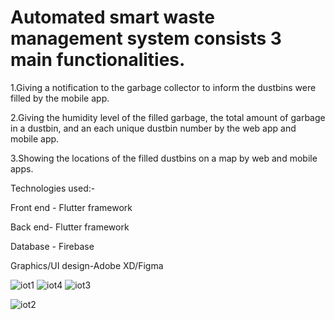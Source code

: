<h1>Automated smart waste management system consists 3 main functionalities.</h1>
<p>1.Giving a notification to the garbage collector to inform the dustbins were filled by the mobile app.</p>
<p>2.Giving the humidity level of the filled garbage, the total amount of garbage in a dustbin, and an each unique dustbin number by the web app and mobile app.</p>
<p>3.Showing the locations of the filled dustbins on a map by web and mobile apps.</p>
Technologies used:-
 <p>Front end - Flutter framework</p>
  <p> Back end- Flutter framework</p>
   <p> Database - Firebase</p>
    <p>Graphics/UI design-Adobe XD/Figma</p>



   ![iot1](https://github.com/Nethmee5/Smart-wastage-management-system/assets/59769437/fbef5570-794f-4a3a-857d-0bff430fe3a6)
   ![iot4](https://github.com/Nethmee5/Smart-wastage-management-system/assets/59769437/adadeaf2-84d2-4d9c-8abe-c0c8b7115089)
   ![iot3](https://github.com/Nethmee5/Smart-wastage-management-system/assets/59769437/52161f9d-c467-4624-9854-ba065e1e2f3e)
  

  ![iot2](https://github.com/Nethmee5/Smart-wastage-management-system/assets/59769437/a69ea7e6-576b-4df5-b30d-1e41566993b2)
